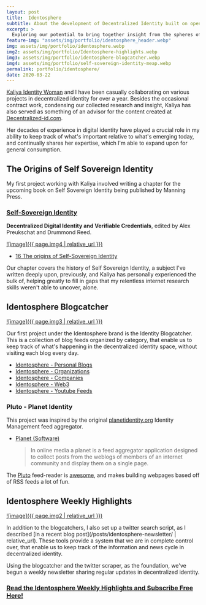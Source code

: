 ```yaml
---
layout: post
title:  Identosphere
subtitle: About the development of Decentralized Identity built on open standards, and putting users in control over their information.
excerpt: >
  Exploring our potential to bring together insight from the spheres of identity and create valuable resources in a sustainable fashion.
feature-img: "assets/img/portfolio/identosphere_header.webp"
img: assets/img/portfolio/identosphere.webp
img2: assets/img/portfolio/Identosphere-highlights.webp
img3: assets/img/portfolio/identosphere-blogcatcher.webp
img4: assets/img/portfolio/self-sovereign-identity-meap.webp
permalink: portfolio/identosphere/
date: 2020-03-22
---
```


[Kaliya Identity Woman](https://identitywoman.net/) and I have been casually collaborating on various projects in decentralized identity for over a year. Besides the occasional contract work, condensing our collected research and insight, Kaliya has also served as something of an advisor for the content created at [Decentralized-id.com](https://decentralized-id.com).

Her decades of experience in digital identity have played a crucial role in my ability to keep track of what's important relative to what's emerging today, and continually shares her expertise, which I'm able to expand upon for general consumption.

## The Origins of Self Sovereign Identity

My first project working with Kaliya involved writing a chapter for the upcoming book on Self Sovereign Identity being published by Manning Press. 

### [Self-Sovereign Identity](https://www.manning.com/books/self-sovereign-identity)  
**Decentralized Digital Identity and Verifiable Credentials**, edited by Alex Preukschat and Drummond Reed.

[![image]({{ page.img4 | relative_url }})](https://www.manning.com/books/self-sovereign-identity)

* [16 The origins of Self-Sovereign Identity](https://livebook.manning.com/book/self-sovereign-identity/chapter-16)

Our chapter covers the history of Self Sovereign Identity, a subject I've written deeply upon, previously, and Kaliya has personally experienced the bulk of, helping greatly to fill in gaps that my relentless internet research skills weren't able to uncover, alone.

## Identosphere Blogcatcher

[![image]({{ page.img3 | relative_url }})](https://identosphere.net/)

Our first project under the Identosphere brand is the Identity Blogcatcher. This is a collection of blog feeds organized by category, that enable us to keep track of what's happening in the decentralized identity space, without visiting each blog every day.

* [Identosphere - Personal Blogs](https://identosphere.net/)
* [Identosphere - Organizations](https://identosphere.net/organizations/)
* [Identosphere - Companies](https://identosphere.net/companies/)
* [Identosphere - Web3](https://identosphere.net/web3/)
* [Identosphere - Youtube Feeds](https://identosphere.net/media/)

### Pluto - Planet Identity

This project was inspired by the original [planetidentity.org](https://web.archive.org/web/20161029051802/http://planetidentity.org/) Identity Management feed aggregator. 

* [Planet (Software)](https://en.wikipedia.org/wiki/Planet_(software))
  > In online media a planet is a feed aggregator application designed to collect posts from the weblogs of members of an internet community and display them on a single page.

The [Pluto](http://feedreader.github.io/) feed-reader is [awesome](https://github.com/didecentral/planetid-reboot), and makes building webpages based off of RSS feeds a lot of fun.

## Identosphere Weekly Highlights

[![image]({{ page.img2 | relative_url }})](https://newsletter.identosphere.net)

In addition to the blogcatchers, I also set up a twitter search script, as I described [in a recent blog post](/posts/identosphere-newsletter/ | relative_url). These tools provide a system that we are in complete control over, that enable us to keep track of the information and news cycle in decentralized identity. 

Using the blogcatcher and the twitter scraper, as the foundation, we've begun a weekly newsletter sharing regular updates in decentralized identity.

### [Read the Identosphere Weekly Highlights and Subscribe Free Here!](https://newsletter.identosphere.net)
